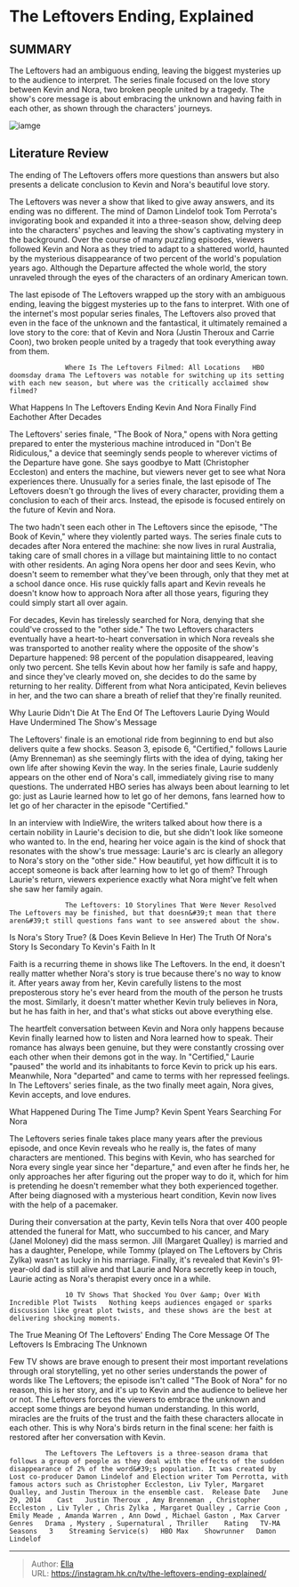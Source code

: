 # The Leftovers Ending, Explained


## SUMMARY 



  The Leftovers had an ambiguous ending, leaving the biggest mysteries up to the audience to interpret.   The series finale focused on the love story between Kevin and Nora, two broken people united by a tragedy.   The show&#39;s core message is about embracing the unknown and having faith in each other, as shown through the characters&#39; journeys.  

![iamge](https://static1.srcdn.com/wordpress/wp-content/uploads/2024/01/leftovers-ending.jpg)

## Literature Review
The ending of The Leftovers offers more questions than answers but also presents a delicate conclusion to Kevin and Nora&#39;s beautiful love story.




The Leftovers was never a show that liked to give away answers, and its ending was no different. The mind of Damon Lindelof took Tom Perrota&#39;s invigorating book and expanded it into a three-season show, delving deep into the characters&#39; psyches and leaving the show&#39;s captivating mystery in the background. Over the course of many puzzling episodes, viewers followed Kevin and Nora as they tried to adapt to a shattered world, haunted by the mysterious disappearance of two percent of the world&#39;s population years ago. Although the Departure affected the whole world, the story unraveled through the eyes of the characters of an ordinary American town.




The last episode of The Leftovers wrapped up the story with an ambiguous ending, leaving the biggest mysteries up to the fans to interpret. With one of the internet&#39;s most popular series finales, The Leftovers also proved that even in the face of the unknown and the fantastical, it ultimately remained a love story to the core: that of Kevin and Nora (Justin Theroux and Carrie Coon), two broken people united by a tragedy that took everything away from them.

                  Where Is The Leftovers Filmed: All Locations   HBO doomsday drama The Leftovers was notable for switching up its setting with each new season, but where was the critically acclaimed show filmed?    


 What Happens In The Leftovers Ending 
Kevin And Nora Finally Find Eachother After Decades
          

The Leftovers&#39; series finale, &#34;The Book of Nora,&#34; opens with Nora getting prepared to enter the mysterious machine introduced in &#34;Don&#39;t Be Ridiculous,&#34; a device that seemingly sends people to wherever victims of the Departure have gone. She says goodbye to Matt (Christopher Eccleston) and enters the machine, but viewers never get to see what Nora experiences there. Unusually for a series finale, the last episode of The Leftovers doesn&#39;t go through the lives of every character, providing them a conclusion to each of their arcs. Instead, the episode is focused entirely on the future of Kevin and Nora.




The two hadn&#39;t seen each other in The Leftovers since the episode, &#34;The Book of Kevin,&#34; where they violently parted ways. The series finale cuts to decades after Nora entered the machine: she now lives in rural Australia, taking care of small chores in a village but maintaining little to no contact with other residents. An aging Nora opens her door and sees Kevin, who doesn&#39;t seem to remember what they&#39;ve been through, only that they met at a school dance once. His ruse quickly falls apart and Kevin reveals he doesn&#39;t know how to approach Nora after all those years, figuring they could simply start all over again.


 

For decades, Kevin has tirelessly searched for Nora, denying that she could&#39;ve crossed to the &#34;other side.&#34; The two Leftovers characters eventually have a heart-to-heart conversation in which Nora reveals she was transported to another reality where the opposite of the show&#39;s Departure happened: 98 percent of the population disappeared, leaving only two percent. She tells Kevin about how her family is safe and happy, and since they&#39;ve clearly moved on, she decides to do the same by returning to her reality. Different from what Nora anticipated, Kevin believes in her, and the two can share a breath of relief that they&#39;re finally reunited.






 Why Laurie Didn&#39;t Die At The End Of The Leftovers 
Laurie Dying Would Have Undermined The Show&#39;s Message
          

The Leftovers&#39; finale is an emotional ride from beginning to end but also delivers quite a few shocks. Season 3, episode 6, &#34;Certified,&#34; follows Laurie (Amy Brenneman) as she seemingly flirts with the idea of dying, taking her own life after showing Kevin the way. In the series finale, Laurie suddenly appears on the other end of Nora&#39;s call, immediately giving rise to many questions. The underrated HBO series has always been about learning to let go: just as Laurie learned how to let go of her demons, fans learned how to let go of her character in the episode &#34;Certified.&#34;

In an interview with IndieWire, the writers talked about how there is a certain nobility in Laurie&#39;s decision to die, but she didn&#39;t look like someone who wanted to. In the end, hearing her voice again is the kind of shock that resonates with the show&#39;s true message: Laurie&#39;s arc is clearly an allegory to Nora&#39;s story on the &#34;other side.&#34; How beautiful, yet how difficult it is to accept someone is back after learning how to let go of them? Through Laurie&#39;s return, viewers experience exactly what Nora might&#39;ve felt when she saw her family again.




                  The Leftovers: 10 Storylines That Were Never Resolved   The Leftovers may be finished, but that doesn&#39;t mean that there aren&#39;t still questions fans want to see answered about the show.     



 Is Nora&#39;s Story True? (&amp; Does Kevin Believe In Her) 
The Truth Of Nora&#39;s Story Is Secondary To Kevin&#39;s Faith In It
         

Faith is a recurring theme in shows like The Leftovers. In the end, it doesn&#39;t really matter whether Nora&#39;s story is true because there&#39;s no way to know it. After years away from her, Kevin carefully listens to the most preposterous story he&#39;s ever heard from the mouth of the person he trusts the most. Similarly, it doesn&#39;t matter whether Kevin truly believes in Nora, but he has faith in her, and that&#39;s what sticks out above everything else.

The heartfelt conversation between Kevin and Nora only happens because Kevin finally learned how to listen and Nora learned how to speak. Their romance has always been genuine, but they were constantly crossing over each other when their demons got in the way. In &#34;Certified,&#34; Laurie &#34;paused&#34; the world and its inhabitants to force Kevin to prick up his ears. Meanwhile, Nora &#34;departed&#34; and came to terms with her repressed feelings. In The Leftovers&#39; series finale, as the two finally meet again, Nora gives, Kevin accepts, and love endures.






 What Happened During The Time Jump? 
Kevin Spent Years Searching For Nora
          

The Leftovers series finale takes place many years after the previous episode, and once Kevin reveals who he really is, the fates of many characters are mentioned. This begins with Kevin, who has searched for Nora every single year since her &#34;departure,&#34; and even after he finds her, he only approaches her after figuring out the proper way to do it, which for him is pretending he doesn&#39;t remember what they both experienced together. After being diagnosed with a mysterious heart condition, Kevin now lives with the help of a pacemaker.

During their conversation at the party, Kevin tells Nora that over 400 people attended the funeral for Matt, who succumbed to his cancer, and Mary (Janel Moloney) did the mass sermon. Jill (Margaret Qualley) is married and has a daughter, Penelope, while Tommy (played on The Leftovers by Chris Zylka) wasn&#39;t as lucky in his marriage. Finally, it&#39;s revealed that Kevin&#39;s 91-year-old dad is still alive and that Laurie and Nora secretly keep in touch, Laurie acting as Nora&#39;s therapist every once in a while.




                  10 TV Shows That Shocked You Over &amp; Over With Incredible Plot Twists   Nothing keeps audiences engaged or sparks discussion like great plot twists, and these shows are the best at delivering shocking moments.    



 The True Meaning Of The Leftovers&#39; Ending 
The Core Message Of The Leftovers Is Embracing The Unknown
          

Few TV shows are brave enough to present their most important revelations through oral storytelling, yet no other series understands the power of words like The Leftovers; the episode isn&#39;t called &#34;The Book of Nora&#34; for no reason, this is her story, and it&#39;s up to Kevin and the audience to believe her or not. The Leftovers forces the viewers to embrace the unknown and accept some things are beyond human understanding. In this world, miracles are the fruits of the trust and the faith these characters allocate in each other. This is why Nora&#39;s birds return in the final scene: her faith is restored after her conversation with Kevin.




             The Leftovers The Leftovers is a three-season drama that follows a group of people as they deal with the effects of the sudden disappearance of 2% of the word&#39;s population. It was created by Lost co-producer Damon Lindelof and Election writer Tom Perrotta, with famous actors such as Christopher Eccleston, Liv Tyler, Margaret Qualley, and Justin Theroux in the ensemble cast.  Release Date   June 29, 2014    Cast   Justin Theroux , Amy Brenneman , Christopher Eccleston , Liv Tyler , Chris Zylka , Margaret Qualley , Carrie Coon , Emily Meade , Amanda Warren , Ann Dowd , Michael Gaston , Max Carver    Genres   Drama , Mystery , Supernatural , Thriller    Rating   TV-MA    Seasons   3    Streaming Service(s)   HBO Max    Showrunner   Damon Lindelof       


---

> Author: [Ella](https://instagram.hk.cn/)  
> URL: https://instagram.hk.cn/tv/the-leftovers-ending-explained/  

